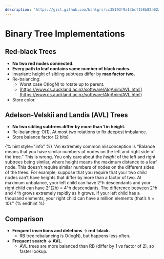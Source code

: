 ```yaml
---
description: 'https://gist.github.com/bshlgrs/cc35193f9a13bcf158b82a02aa261bbe'
---
```


# Binary Tree Implementations

## Red-black Trees

* **No two red nodes connected.** 
* **Every path to leaf contains same number of black nodes.** 
* Invariant: height of sibling subtrees differ by **max factor two.** 
* Re-balancing:
  * Worst case O\(logN\) to rotate up to parent. 
  * [https://www.cs.auckland.ac.nz/software/AlgAnim/AVL.html](https://www.cs.auckland.ac.nz/software/AlgAnim/AVL.html)
* Store color. 

## **A**delson-**V**elskii and **L**andis \(AVL\) Trees

* **No two sibling subtrees differ by more than 1 in height.** 
* Re-balancing: O\(1\). At most two rotations to fix deepest imbalance. 
* Store balance factor \(2 bits\) 

{% hint style="info" %}
"An extremely common misconception is “Balance means that you have similar numbers of nodes on the left and right side of the tree.” This is wrong. You only care about the _height_ of the left and right subtrees being similar, where height means the maximum distance to a leaf node. This doesn’t require similar numbers of nodes on the different sides of the trees. For example, suppose that you require that your two child nodes can’t have heights that differ by more than a factor of two. At maximum unbalance, your left child can have 2^h descendants and your right child can have 2^\(2h\) = 4^h descendants. The difference between 2^h and 4^h grows extremely rapidly as h grows. If your left child has a thousand elements, your right child can have a million elements \(that’s h = 10\)." 
{% endhint %}

## Comparison

* **Frequent insertions and deletions -&gt; red-black.**
  * RB tree rebalancing is O\(logN\),  but happens less often. 
* **Frequent search -&gt;  AVL.**
  * AVL trees are more balanced than RB \(differ by 1 vs factor of 2\), so faster lookup. 

